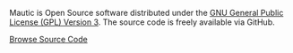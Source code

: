 Mautic is Open Source software distributed under the [GNU General Public License (GPL) Version 3](http://www.gnu.org/licenses/gpl-3.0.html).  The source code is freely available via GitHub.  

 [Browse Source Code](https://github.com/mautic/mautic)